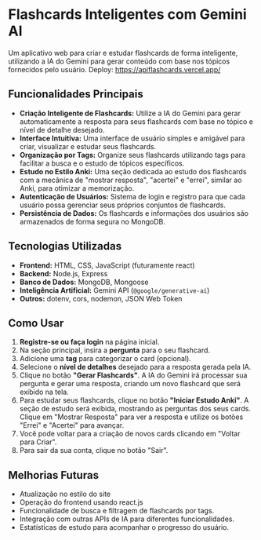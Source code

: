 # Flashcards Inteligentes com Gemini AI

Um aplicativo web para criar e estudar flashcards de forma inteligente, utilizando a IA do Gemini para gerar conteúdo com base nos tópicos fornecidos pelo usuário.
Deploy: https://apiflashcards.vercel.app/

## Funcionalidades Principais

* **Criação Inteligente de Flashcards:** Utilize a IA do Gemini para gerar automaticamente a resposta para seus flashcards com base no tópico e nível de detalhe desejado.
* **Interface Intuitiva:** Uma interface de usuário simples e amigável para criar, visualizar e estudar seus flashcards.
* **Organização por Tags:** Organize seus flashcards utilizando tags para facilitar a busca e o estudo de tópicos específicos.
* **Estudo no Estilo Anki:** Uma seção dedicada ao estudo dos flashcards com a mecânica de "mostrar resposta", "acertei" e "errei", similar ao Anki, para otimizar a memorização.
* **Autenticação de Usuários:** Sistema de login e registro para que cada usuário possa gerenciar seus próprios conjuntos de flashcards.
* **Persistência de Dados:** Os flashcards e informações dos usuários são armazenados de forma segura no MongoDB.

## Tecnologias Utilizadas

* **Frontend:** HTML, CSS, JavaScript (futuramente react)
* **Backend:** Node.js, Express
* **Banco de Dados:** MongoDB, Mongoose
* **Inteligência Artificial:** Gemini API (`@google/generative-ai`)
* **Outros:** dotenv, cors, nodemon, JSON Web Token

## Como Usar

1.  **Registre-se ou faça login** na página inicial.
2.  Na seção principal, insira a **pergunta** para o seu flashcard.
3.  Adicione uma **tag** para categorizar o card (opcional).
4.  Selecione o **nível de detalhes** desejado para a resposta gerada pela IA.
5.  Clique no botão **"Gerar Flashcards"**. A IA do Gemini irá processar sua pergunta e gerar uma resposta, criando um novo flashcard que será exibido na tela.
6.  Para estudar seus flashcards, clique no botão **"Iniciar Estudo Anki"**. A seção de estudo será exibida, mostrando as perguntas dos seus cards. Clique em "Mostrar Resposta" para ver a resposta e utilize os botões "Errei" e "Acertei" para avançar.
7.  Você pode voltar para a criação de novos cards clicando em "Voltar para Criar".
8.  Para sair da sua conta, clique no botão "Sair".

## Melhorias Futuras

* Atualização no estilo do site
* Operação do frontend usando react.js
* Funcionalidade de busca e filtragem de flashcards por tags.
* Integração com outras APIs de IA para diferentes funcionalidades.
* Estatísticas de estudo para acompanhar o progresso do usuário.
